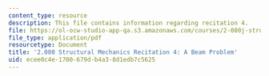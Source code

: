 ```yaml
---
content_type: resource
description: This file contains information regarding recitation 4.
file: https://ol-ocw-studio-app-qa.s3.amazonaws.com/courses/2-080j-structural-mechanics-fall-2013/ecee0c4e1700679db4a38d1edb7c5625_MIT2_080JF13_Recitation4.pdf
file_type: application/pdf
resourcetype: Document
title: '2.080 Structural Mechanics Recitation 4: A Beam Problem'
uid: ecee0c4e-1700-679d-b4a3-8d1edb7c5625
---
```

